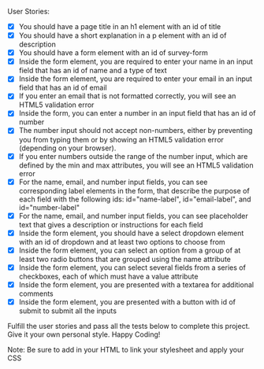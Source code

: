 User Stories:

- [x]   You should have a page title in an h1 element with an id of title
- [x]   You should have a short explanation in a p element with an id of description
- [x]   You should have a form element with an id of survey-form
- [x]   Inside the form element, you are required to enter your name in an input
 		field that has an id of name and a type of text
- [x]   Inside the form element, you are required to enter your email in an input field that has an id of email
- [x]   If you enter an email that is not formatted correctly, you will see an HTML5 validation error
- [x]   Inside the form, you can enter a number in an input field that has an id of number
- [x] 	The number input should not accept non-numbers, either by preventing you
 		from typing them or by showing an HTML5 validation error (depending on your
 		browser).
- [x] 	If you enter numbers outside the range of the number input, which are
 		defined by the min and max attributes, you will see an HTML5 validation
 		error
- [x] 	For the name, email, and number input fields, you can see corresponding
 	 	label elements in the form, that describe the purpose of each field with
 	 	the following ids: id="name-label", id="email-label", and id="number-label"
- [x] 	For the name, email, and number input fields, you can see placeholder text
 		that gives a description or instructions for each field
- [x] 	Inside the form element, you should have a select dropdown element with an
 		id of dropdown and at least two options to choose from
- [x] 	Inside the form element, you can select an option from a group of at least
 		two radio buttons that are grouped using the name attribute
- [x] 	Inside the form element, you can select several fields from a series of
 		checkboxes, each of which must have a value attribute
- [x]   Inside the form element, you are presented with a textarea for additional comments
- [x]   Inside the form element, you are presented with a button with id of submit to submit all the inputs

Fulfill the user stories and pass all the tests below to complete this project.
Give it your own personal style. Happy Coding!

Note: Be sure to add <link rel="stylesheet" href="styles.css"> in your HTML to
link your stylesheet and apply your CSS
